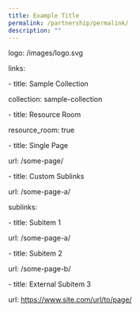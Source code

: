 ```yaml
---
title: Example Title
permalink: /partnership/permalink/
description: ""
---
```

logo: /images/logo.svg

links:

\- title: Sample Collection

collection: sample\-collection

\- title: Resource Room

resource\_room: true

\- title: Single Page

url: /some\-page/

\- title: Custom Sublinks

url: /some\-page\-a/

sublinks:

\- title: Subitem 1

url: /some\-page\-a/

\- title: Subitem 2

url: /some\-page\-b/

\- title: External Subitem 3

url: https://www.site.com/url/to/page/
